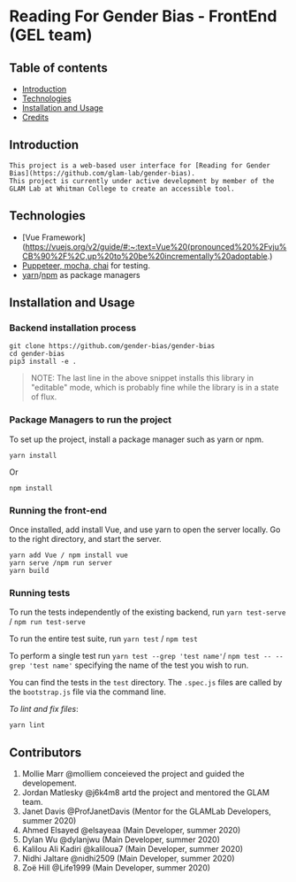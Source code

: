 # Reading For Gender Bias - FrontEnd (GEL team)
## Table of contents 
* [Introduction](#Introduction)
* [Technologies](#Technologies)
* [Installation and Usage](#Installation) 
* [Credits](#Credits) 


## Introduction
    This project is a web-based user interface for [Reading for Gender Bias](https://github.com/glam-lab/gender-bias). 
    This project is currently under active development by member of the GLAM Lab at Whitman College to create an accessible tool. 

## Technologies
* [Vue Framework](https://vuejs.org/v2/guide/#:~:text=Vue%20(pronounced%20%2Fvju%CB%90%2F%2C,up%20to%20be%20incrementally%20adoptable.)
* [Puppeteer, mocha, chai](https://medium.com/@ankit_m/ui-testing-with-puppeteer-and-mocha-part-1-getting-started-b141b2f9e21) for testing. 
* [yarn](https://classic.yarnpkg.com/en/docs/)/[npm](https://docs.npmjs.com/) as package managers 

## Installation and Usage
### Backend installation process 
```
git clone https://github.com/gender-bias/gender-bias
cd gender-bias
pip3 install -e .
```
> NOTE: The last line in the above snippet installs this library in "editable" mode, which is probably fine while the library is in a state of flux.

### Package Managers to run the project 
To set up the project, install a package manager such as yarn or npm.
```
yarn install
```
Or 
```
npm install
``` 
### Running the front-end 
Once installed, add install Vue, and use yarn to open the server locally. Go to the right directory, and start the server. 

```
yarn add Vue / npm install vue
yarn serve /npm run server
yarn build
```

### Running tests

To run the tests independently of the existing backend, run `yarn test-serve` / `npm run test-serve`

To run the entire test suite, run `yarn test` / `npm test`

To perform a single test run `yarn test --grep 'test name'`/ `npm test -- --grep 'test name'` specifying the name of the test you wish to run.

You can find the tests in the `test` directory. The `.spec.js` files are called by the `bootstrap.js` file via the command line. 

*To lint and fix files*:
```
yarn lint
```
## Contributors
1. Mollie Marr @molliem conceieved the project and guided the developement.
2. Jordan Matlesky @j6k4m8 artd the project and mentored the GLAM team.
3. Janet Davis @ProfJanetDavis (Mentor for the GLAMLab Developers, summer 2020)
4. Ahmed Elsayed @elsayeaa (Main Developer, summer 2020)
5. Dylan Wu @dylanjwu (Main Developer, summer 2020)
6. Kalilou Ali Kadiri @kaliloua7 (Main Developer, summer 2020)
7. Nidhi Jaltare @nidhi2509 (Main Developer, summer 2020)
8. Zoë Hill @Life1999 (Main Developer, summer 2020)

    
